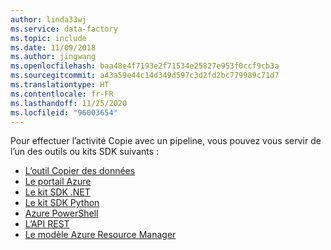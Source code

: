 ```yaml
---
author: linda33wj
ms.service: data-factory
ms.topic: include
ms.date: 11/09/2018
ms.author: jingwang
ms.openlocfilehash: baa48e4f7193e2f71534e25827e953f0ccf9cb3a
ms.sourcegitcommit: a43a59e44c14d349d597c3d2fd2bc779989c71d7
ms.translationtype: HT
ms.contentlocale: fr-FR
ms.lasthandoff: 11/25/2020
ms.locfileid: "96003654"
---
```

<!--
    Separate the generic "Get started" paragraph from each connector-* article in azure-docs-pr/articles/data-factory/ to ease future central update.
-->

Pour effectuer l’activité Copie avec un pipeline, vous pouvez vous servir de l’un des outils ou kits SDK suivants :

- [L’outil Copier des données](../articles/data-factory/quickstart-create-data-factory-copy-data-tool.md)
- [Le portail Azure](../articles/data-factory/quickstart-create-data-factory-portal.md)
- [Le kit SDK .NET](../articles/data-factory/quickstart-create-data-factory-dot-net.md)
- [Le kit SDK Python](../articles/data-factory/quickstart-create-data-factory-python.md)
- [Azure PowerShell](../articles/data-factory/quickstart-create-data-factory-powershell.md)
- [L’API REST](../articles/data-factory/quickstart-create-data-factory-rest-api.md)
- [Le modèle Azure Resource Manager](../articles/data-factory/quickstart-create-data-factory-resource-manager-template.md)


